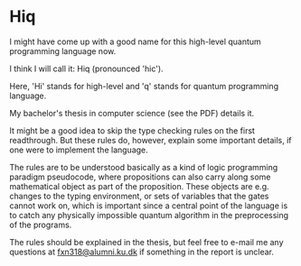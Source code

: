 # Hiq

I might have come up with a good name for this high-level quantum programming language now.

I think I will call it: Hiq (pronounced 'hic').

Here, 'Hi' stands for high-level and 'q' stands for quantum programming language.

My bachelor's thesis in computer science (see the PDF) details it. 

It might be a good idea to skip the type checking rules on the first readthrough. But these rules do, however, explain some important details, if one were to implement the language. 

The rules are to be understood basically as a kind of logic programming paradigm pseudocode, where propositions can also carry along some mathematical object as part of the proposition. These objects are e.g. changes to the typing environment, or sets of variables that the gates cannot work on, which is important since a central point of the language is to catch any physically impossible quantum algorithm in the preprocessing of the programs. 

The rules should be explained in the thesis, but feel free to e-mail me any questions at fxn318@alumni.ku.dk if something in the report is unclear.

